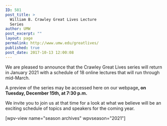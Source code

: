 ```yaml
---
ID: 581
post_title: >
  William B. Crawley Great Lives Lecture
  Series
author: UMW
post_excerpt: ""
layout: page
permalink: http://www.umw.edu/greatlives/
published: true
post_date: 2017-10-13 12:00:08
---
```

<span style="font-weight: 400">We are pleased to announce that the Crawley Great Lives series will return in January 2021 with a schedule of 18 online lectures that will run through mid-March.</span>

<span style="font-weight: 400">A preview of the series may be accessed here on our webpage</span><b>, on Tuesday, December 15th, at 7:30 p.m.</b><span style="font-weight: 400"> </span>

<span style="font-weight: 400">We invite you to join us at that time for a look at what we believe will be an exciting schedule of topics and speakers for the coming year.</span>

[wpv-view name="season archives" wpvseason="2021"]